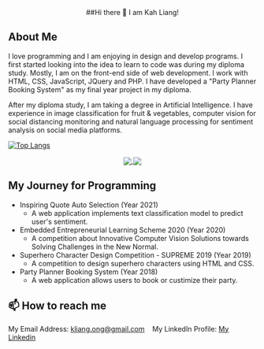 <!--
**KahLiang/KahLiang** is a ✨ _special_ ✨ repository because its `README.md` (this file) appears on your GitHub profile.

Here are some ideas to get you started:

- 🔭 I’m currently working on ...
- 🌱 I’m currently learning ...
- 👯 I’m looking to collaborate on ...
- 🤔 I’m looking for help with ...
- 💬 Ask me about ...
- 📫 How to reach me: ...
- 😄 Pronouns: ...
- ⚡ Fun fact: ...
-->

<center>##Hi there 👋 I am Kah Liang!</center>

 
## About Me
I love programming and I am enjoying in design and develop programs. I first started looking into the idea to learn to code was during my diploma study. Mostly, I am on the front-end side of web development. I work with HTML, CSS, JavaScript, JQuery and PHP. I have developed a "Party Planner Booking System" as my final year project in my diploma.

After my diploma study, I am taking a degree in Artificial Intelligence. I have experience in image classification for fruit & vegetables, computer vision for social distancing monitoring and natural language processing for sentiment analysis on social media platforms.

[![Top Langs](https://github-readme-stats.vercel.app/api/top-langs/?username=KahLiang&layout=compact)](https://github.com/KahLiang/github-readme-stats)
<p align="center">
<a href="https://github.com/KahLiang/github-readme-stats">
  <img align="center" src="https://github-readme-stats.vercel.app/api/pin/?username=KahLiang&repo=github-readme-stats" />
</a>
<a href="https://github.com/KahLiang/convoychat">
  <img align="center" src="https://github-readme-stats.vercel.app/api/pin/?username=KahLiang&repo=convoychat" />
</a>
</p>

## My Journey for Programming
* Inspiring Quote Auto Selection (Year 2021)
  * A web application implements text classification model to predict user's sentiment.
* Embedded Entrepreneurial Learning Scheme 2020 (Year 2020)
  * A competition about Innovative Computer Vision Solutions towards Solving Challenges in the New Normal.
* Superhero Character Design Competition - SUPREME 2019 (Year 2019)
  * A competition to design superhero characters using HTML and CSS.
* Party Planner Booking System (Year 2018)
  * A web application allows users to book or custimize their party.

## 📫 How to reach me
My Email Address: [kliang.ong@gmail.com](mailto:kliang.ong@gmail.com) &nbsp;&nbsp;
My LinkedIn Profile: [My Linkedin](https://www.linkedin.com/in/kah-liang/)
